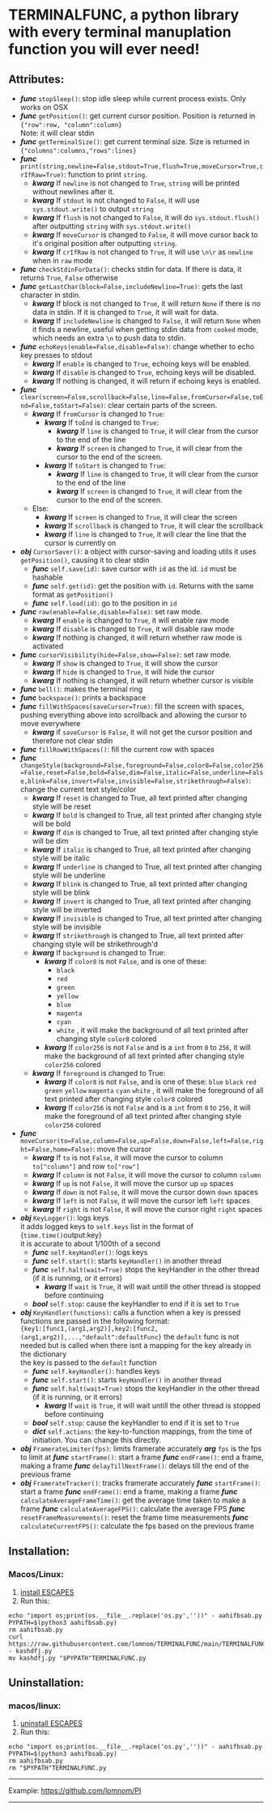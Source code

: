 # TERMINALFUNC, a python library with every terminal manuplation function you will ever need!
## Attributes:
- ***func*** `stopSleep()`: stop idle sleep while current process exists. Only works on OSX
- ***func*** `getPosition()`: get current cursor position. Position is returned in `{"row":row, "column":column}`  
  Note: it will clear stdin
- ***func*** `getTerminalSize()`: get current terminal size. Size is returned in `{"columns":columns,"rows":lines}`
- ***func*** `print(string,newline=False,stdout=True,flush=True,moveCursor=True,crIfRaw=True)`: function to print `string`.  
  - ***kwarg*** If `newline` is not changed to `True`, `string` will be printed without newlines after it.  
  - ***kwarg*** If `stdout` is not changed to `False`, it will use `sys.stdout.write()` to output `string`
  - ***kwarg*** If `flush` is not changed to `False`, it will do `sys.stdout.flush()` after outputting `string` with `sys.stdout.write()`
  - ***kwarg*** If `moveCursor` is changed to `False`, it will move cursor back to it's original position after outputting `string`.
  - ***kwarg*** If `crIfRaw` is not changed to `True`, it will use `\n\r` as `newline` when in `raw` mode
- ***func*** `checkStdinForData()`: checks stdin for data. If there is data, it returns `True`, `False` otherwise
- ***func*** `getLastChar(block=False,includeNewline=True)`: gets the last character in stdin.
  - ***kwarg*** If block is not changed to `True`, it will return `None` if there is no data in stdin. If it is changed to `True`, it will wait for data.
  - ***kwarg*** If `includeNewline` is changed to `False`, it will return `None` when it finds a newline, useful when getting stdin data from `cooked` mode, which needs an extra `\n` to push data to stdin.
- ***func*** `echoKeys(enable=False,disable=False)`: change whether to echo key presses to stdout
  - ***kwarg*** If `enable` is changed to `True`, echoing keys will be enabled.
  - ***kwarg*** If `disable` is changed to `True`, echoing keys will be disabled.
  - ***kwarg*** If nothing is changed, it will return if echoing keys is enabled.
- ***func*** `clear(screen=False,scrollback=False,line=False,fromCursor=False,toEnd=False,toStart=False)`: clear certain parts of the screen.
  - ***kwarg*** If `fromCursor` is changed to `True`:
    - ***kwarg*** If `toEnd` is changed to `True`:
      - ***kwarg*** If `line` is changed to `True`, it will clear from the cursor to the end of the line
      - ***kwarg*** If `screen` is changed to `True`, it will clear from the cursor to the end of the screen.
    - ***kwarg*** If `toStart` is changed to `True`:
      - ***kwarg*** If `line` is changed to `True`, it will clear from the cursor to the end of the line
      - ***kwarg*** If `screen` is changed to `True`, it will clear from the cursor to the end of the screen.
  - Else:
    - ***kwarg*** If `screen` is changed to `True`, it will clear the screen
    - ***kwarg*** If `scrollback` is changed to `True`, it will clear the scrollback
    - ***kwarg*** If `line` is changed to `True`, it will clear the line that the cursor is currently on
- ***obj*** `CursorSaver()`: a object with cursor-saving and loading utils
  it uses `getPosition()`, causing it to clear stdin
  - ***func*** `self.save(id)`: save cursor with `id` as the id. `id` must be hashable
  - ***func*** `self.get(id)`: get the position with `id`. Returns with the same format as `getPosition()`
  - ***func*** `self.load(id)`: go to the position in `id`
- ***func*** `raw(enable=False,disable=False)`: set raw mode.
  - ***kwarg*** If `enable` is changed to `True`, it will enable raw mode
  - ***kwarg*** If `disable` is changed to `True`, it will disable raw mode
  - ***kwarg*** If nothing is changed, it will return whether raw mode is activated
- ***func*** `cursorVisibility(hide=False,show=False)`: set raw mode.
  - ***kwarg*** If `show` is changed to `True`, it will show the cursor
  - ***kwarg*** If `hide` is changed to `True`, it will hide the cursor
  - ***kwarg*** If nothing is changed, it will return whether cursor is visible
- ***func*** `bell()`: makes the terminal ring
- ***func*** `backspace()`: prints a backspace
- ***func*** `fillWithSpaces(saveCursor=True)`: fill the screen with spaces, pushing everything above into scrollback and allowing the cursor to move everywhere
  - ***kwarg*** if `saveCursor` is `False`, it will not get the cursor position and therefore not clear stdin
- ***func*** `fillRowWithSpaces()`: fill the current row with spaces
- ***func*** `changeStyle(background=False,foreground=False,color8=False,color256=False,reset=False,bold=False,dim=False,italic=False,underline=False,blink=False,invert=False,invisible=False,strikethrough=False)`: change the current text style/color
  - ***kwarg*** If `reset` is changed to True, all text printed after changing style will be reset  
  - ***kwarg*** If `bold` is changed to True, all text printed after changing style will be bold  
  - ***kwarg*** If `dim` is changed to True, all text printed after changing style will be dim  
  - ***kwarg*** If `italic` is changed to True, all text printed after changing style will be italic  
  - ***kwarg*** If `underline` is changed to True, all text printed after changing style will be underline  
  - ***kwarg*** If `blink` is changed to True, all text printed after changing style will be blink  
  - ***kwarg*** If `invert` is changed to True, all text printed after changing style will be inverted
  - ***kwarg*** If `invisible` is changed to True, all text printed after changing style will be invisible  
  - ***kwarg*** If `strikethrough` is changed to True, all text printed after changing style will be strikethrough'd
  - ***kwarg*** If `background` is changed to True:
    - ***kwarg*** If `color8` is not `False`, and is one of these: 
      - `black`
      - `red`
      - `green`
      - `yellow`
      - `blue`
      - `magenta`
      - `cyan`
      - `white`
      , it will make the background of all text printed after changing style `color8` colored
    - ***kwarg*** If `color256` is not `False` and is a `int` from `0` to `256`, it will make the background of all text printed after changing style `color256` colored
  - ***kwarg*** If `foreground` is changed to True:
    - ***kwarg*** If `color8` is not `False`, and is one of these: `blue` `black` `red` `green` `yellow` `magenta` `cyan` `white`
      , it will make the foreground of all text printed after changing style `color8` colored
    - ***kwarg*** If `color256` is not `False` and is a `int` from `0` to `256`, it will make the foreground of all text printed after changing style `color256` colored
- ***func*** `moveCursor(to=False,column=False,up=False,down=False,left=False,right=False,home=False)`: move the cursor
  - ***kwarg*** If `to` is not `False`, it will move the cursor to column `to["column"]` and row `to["row"]`
  - ***kwarg*** If `column` is not `False`, it will move the cursor to column `column`
  - ***kwarg*** If `up` is not `False`, it will move the cursor up `up` spaces
  - ***kwarg*** If `down` is not `False`, it will move the cursor down `down` spaces
  - ***kwarg*** If `left` is not `False`, it will move the cursor left `left` spaces
  - ***kwarg*** If `right` is not `False`, it will move the cursor right `right` spaces
- ***obj*** `KeyLogger()`: logs keys  
  it adds logged keys to `self.keys` list in the format of {`time.time()`output:key}  
  it is accurate to about 1/100th of a second
  - ***func*** `self.keyHandler()`: logs keys
  - ***func*** `self.start()`: starts `keyHandler()` in another thread
  - ***func*** `self.halt(wait=True)` stops the keyHandler in the other thread (if it is running, or it errors)
    - ***kwarg*** If `wait` is `True`, it will wait untill the other thread is stopped before continuing
  - ***bool*** `self.stop`: cause the keyHandler to end if it is set to `True`
- ***obj*** `KeyHandler(functions)`: calls a function when a key is pressed  
  functions are passed in the following format:  
  `{key1:[func1,(arg1,arg2)],key2:[func2,(arg1,arg2)],...,"default":defaultFunc}`
  the `default` func is not needed but is called when there isnt a mapping for the key already in the dictionary  
  the key is passed to the `default` function
  - ***func*** `self.keyHandler()`: handles keys
  - ***func*** `self.start()`: starts `keyHandler()` in another thread
  - ***func*** `self.halt(wait=True)` stops the keyHandler in the other thread (if it is running, or it errors)
    - ***kwarg*** If `wait` is `True`, it will wait untill the other thread is stopped before continuing
  - ***bool*** `self.stop`: cause the keyHandler to end if it is set to `True`
  - ***dict*** `self.actions`: the key-to-function mappings, from the time of initiation. You can change this directly.
- ***obj*** `FramerateLimiter(fps)`: limits framerate accurately
  ***arg*** `fps` is the fps to limit at
  ***func*** `startFrame()`: start a frame
  ***func*** `endFrame()`: end a frame, making a frame
  ***func*** `delayTillNextFrame()`: delays till the end of the previous frame
- ***obj*** `FramerateTracker()`: tracks framerate accurately
  ***func*** `startFrame()`: start a frame
  ***func*** `endFrame()`: end a frame, making a frame
  ***func*** `calculateAverageFrameTime()`: get the average time taken to make a frame
  ***func*** `calculateAverageFPS()`: calculate the average FPS
  ***func*** `resetFrameMeasurements()`: reset the frame time measurements
  ***func*** `calculateCurrentFPS()`: calculate the fps based on the previous frame

## Installation:
### Macos/Linux:

1. [install ESCAPES](https://github.com/lomnom/ESCAPES/blob/main/README.md)
3. Run this:
```
echo "import os;print(os.__file__.replace('os.py',''))" - aahifbsab.py
PYPATH=$(python3 aahifbsab.py)
rm aahifbsab.py
curl https://raw.githubusercontent.com/lomnom/TERMINALFUNC/main/TERMINALFUNC.py - kashdfj.py
mv kashdfj.py "$PYPATH"TERMINALFUNC.py
```

## Uninstallation:
### macos/linux:
1. [uninstall ESCAPES](https://github.com/lomnom/ESCAPES/blob/main/README.md)
2. Run this:
```
echo "import os;print(os.__file__.replace('os.py',''))" - aahifbsab.py
PYPATH=$(python3 aahifbsab.py)
rm aahifbsab.py
rm "$PYPATH"TERMINALFUNC.py
```

---

Example: https://github.com/lomnom/PI

---
